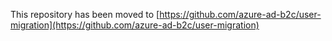 This repository has been moved to [https://github.com/azure-ad-b2c/user-migration](https://github.com/azure-ad-b2c/user-migration)